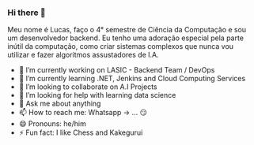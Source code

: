 ### Hi there 👋

Meu nome é Lucas, faço o 4° semestre de Ciência da Computação e sou um desenvolvedor backend. Eu tenho uma adoração especial pela parte inútil da computação, como criar sistemas complexos que nunca vou utilizar e fazer algoritmos assustadores de I.A.

- 🔭 I’m currently working on LASIC - Backend Team / DevOps
- 🌱 I’m currently learning .NET, Jenkins and Cloud Computing Services
- 👯 I’m looking to collaborate on A.I Projects
- 🤔 I’m looking for help with learning data science
- 💬 Ask me about anything
- 📫 How to reach me: Whatsapp -> ... 😏
- 😄 Pronouns: he/him
- ⚡ Fun fact: I like Chess and Kakegurui

<!--
**lucasb20/lucasb20** is a ✨ _special_ ✨ repository because its `README.md` (this file) appears on your GitHub profile.

Here are some ideas to get you started:

- 🔭 I’m currently working on ...
- 🌱 I’m currently learning ...
- 👯 I’m looking to collaborate on ...
- 🤔 I’m looking for help with ...
- 💬 Ask me about ...
- 📫 How to reach me: ...
- 😄 Pronouns: ...
- ⚡ Fun fact: ...
-->
